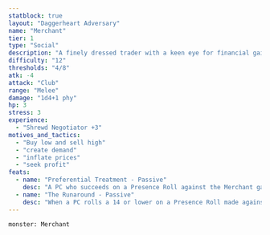 ```yaml
---
statblock: true
layout: "Daggerheart Adversary"
name: "Merchant"
tier: 1
type: "Social"
description: "A finely dressed trader with a keen eye for financial gain."
difficulty: "12"
thresholds: "4/8"
atk: -4
attack: "Club"
range: "Melee"
damage: "1d4+1 phy"
hp: 3
stress: 3
experience:
  - "Shrewd Negotiator +3"
motives_and_tactics:
  - "Buy low and sell high"
  - "create demand"
  - "inflate prices"
  - "seek profit"
feats:
  - name: "Preferential Treatment - Passive"
    desc: "A PC who succeeds on a Presence Roll against the Merchant gains a discount on purchases. A PC who fails on a Presence Roll against the Merchant must pay more and has disadvantage on future Presence Rolls against the Merchant."
  - name: "The Runaround - Passive"
    desc: "When a PC rolls a 14 or lower on a Presence Roll made against the Merchant, they must mark a Stress."
---
```


```statblock
monster: Merchant
```